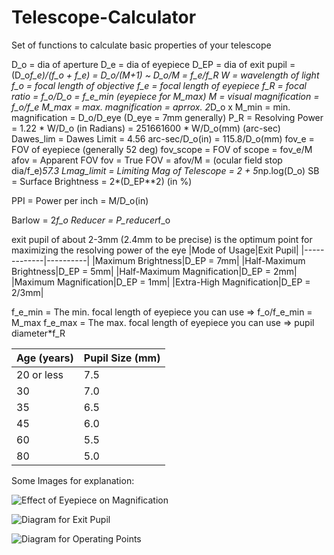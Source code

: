 # Telescope-Calculator

Set of functions to calculate basic properties of your telescope

D_o = dia of aperture
D_e = dia of eyepiece
D_EP = dia of exit pupil = (D_o*f_e)/(f_o + f_e) = D_o/(M+1) ~ D_o/M = f_e/f_R
W = wavelength of light
f_o = focal length of objective
f_e = focal length of eyepiece
f_R = focal ratio = f_o/D_o = f_e_min (eyepiece for M_max)
M = visual magnification = f_o/f_e
M_max = max. magnification = aprrox. 2*D_o x
M_min = min. magnification = D_o/D_eye (D_eye = 7mm generally)
P_R = Resolving Power = 1.22 * W/D_o (in Radians) = 251661600 * W/D_o(mm) (arc-sec)
Dawes_lim = Dawes Limit = 4.56 arc-sec/D_o(in) = 115.8/D_o(mm)
fov_e = FOV of eyepiece (generally 52 deg)
fov_scope = FOV of scope = fov_e/M
afov = Apparent FOV
fov = True FOV = afov/M = (ocular field stop dia/f_e)*57.3
Lmag_limit = Limiting Mag of Telescope = 2 + 5*np.log(D_o)
SB = Surface Brightness = 2*(D_EP**2) (in %)

PPI = Power per inch = M/D_o(in)

Barlow = 2*f_o
Reducer = P_reducer*f_o

exit pupil of about 2-3mm (2.4mm to be precise) is the optimum point for maximizing the resolving power of the eye
|Mode of Usage|Exit Pupil|
|-------------|----------|
|Maximum Brightness|D_EP = 7mm|
|Half-Maximum Brightness|D_EP = 5mm|
|Half-Maximum Magnification|D_EP = 2mm|
|Maximum Magnification|D_EP = 1mm|
|Extra-High Magnification|D_EP = 2/3mm|

f_e_min = The min. focal length of eyepiece you can use => f_o/f_e_min = M_max
f_e_max = The max. focal length of eyepiece you can use => pupil diameter*f_R

|Age (years)|Pupil Size (mm)|
|-----------|---------------|
|20 or less|7.5|
|30|7.0|
|35|6.5|
|45|6.0|
|60|5.5|
|80|5.0|

Some Images for explanation:

![Effect of Eyepiece on Magnification](http://www.rocketmime.com/astronomy/ScopeDiagrams/EffectOfEyepiece.jpg "Effect of Eyepiece on Magnification")

![Diagram for Exit Pupil](http://www.rocketmime.com/astronomy/ScopeDiagrams/TelescopeMagnification_p2.gif "Diagram for Exit Pupil")

![Diagram for Operating Points](http://www.rocketmime.com/astronomy/ScopeDiagrams/OperatingPointsFull.gif "Diagram for Operating Points")
